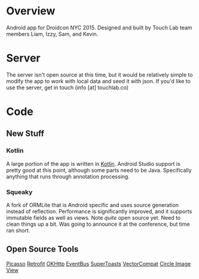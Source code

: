 # Overview

Android app for Droidcon NYC 2015.  Designed and built by Touch Lab team
 members Liam, Izzy, Sam, and Kevin.

# Server

The server isn't open source at this time, but it would be relatively simple to modify the app to
work with local data and seed it with json.  If you'd like to use the server, get in touch (info [at] touchlab.co)

# Code

## New Stuff

### Kotlin

A large portion of the app is written in [Kotlin](http://kotlinlang.org/).  Android Studio support is pretty good at this point,
although some parts need to be Java.  Specifically anything that runs through annotation processing.

### Squeaky

A fork of ORMLite that is Android specific and uses source generation instead of reflection.  Performance
is significantly improved, and it supports immutable fields as well as views.  Note *quite* open source
yet.  Need to clean things up a bit.  Was going to announce it at the conference, but time ran short.

## Open Source Tools

[Picasso](http://square.github.io/picasso/)
[Retrofit](http://square.github.io/retrofit/)
[OKHttp](http://square.github.io/okhttp/)
[EventBus](https://github.com/greenrobot/EventBus)
[SuperToasts](https://github.com/JohnPersano/SuperToasts)
[VectorCompat](https://github.com/wnafee/vector-compat)
[Circle Image View](https://github.com/hdodenhof/CircleImageView)